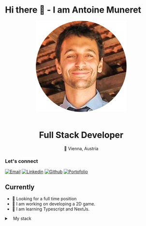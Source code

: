 # Hi there 👋 - I am Antoine Muneret

<p align="center">
  <a href="https://antoinemuneret.dev/">
    <img src="https://raw.githubusercontent.com/AntoinouM/Portofolio/refs/heads/main/assets/me-modified.png" width="300" alt="My picture" />
  </a>
    <br />
    <br />
  <h1 align="center">Full Stack Developer</h2>
  <p align="center">📍  Vienna, Austria </p>
</p>

### Let's connect
[![Email](https://img.shields.io/badge/Gmail-D14836?style=for-the-badge&logo=gmail&logoColor=white)](mailto:antoine.muneret2@gmail.com)
[![Linkedin](https://img.shields.io/badge/LinkedIn-0077B5?style=for-the-badge&logo=linkedin&logoColor=white)](https://www.linkedin.com/in/antoine-muneret-5b81b9123/)
[![Github](https://img.shields.io/badge/GitHub-100000?style=for-the-badge&logo=github&logoColor=white)](https://github.com/AntoinouM)
[![Portofolio](https://img.shields.io/badge/website-000000?style=for-the-badge&logo=About.me&logoColor=white)](https://antoinemuneret.dev)


## Currently
- 👀 Looking for a full time position
- 🔭 I am working on developing a 2D game.
- 🌱 I am learning Typescript and NextJs.

<details>
  <summary style="text-size:1.5rem;">&nbsp;&nbsp;&nbsp;My stack</summary><br/>
  
## My Stack

#### 💬 Languages
![Javascript](https://img.shields.io/badge/JavaScript-323330?style=for-the-badge&logo=javascript&logoColor=F7DF1E)
![Typescript](https://img.shields.io/badge/TypeScript-007ACC?style=for-the-badge&logo=typescript&logoColor=white)
![C#](https://img.shields.io/badge/C%23-239120?style=for-the-badge&logo=csharp&logoColor=white)
![CSS3](https://img.shields.io/badge/CSS3-1572B6?style=for-the-badge&logo=css3&logoColor=white)


#### 🚀 Frameworks
![Vue3](https://img.shields.io/badge/-Vue3-4FC08D?style=for-the-badge&labelColor=black&logo=vuedotjs&logoColor=#4FC08D&color)
![Nuxt.js](https://img.shields.io/badge/nuxt.js-000000?style=for-the-badge&logo=nuxtdotjs&logoColor=white)
![React](https://img.shields.io/badge/React-20232A?style=for-the-badge&logo=react&logoColor=61DAFB)
![NextJs](https://img.shields.io/badge/next%20js-000000?style=for-the-badge&logo=nextdotjs&logoColor=white)
![Nodejs](https://img.shields.io/badge/Nodejs-3C873A?style=for-the-badge&labelColor=black&logo=node.js&logoColor=3C873A)
![SCSS Badge](https://img.shields.io/badge/Scss-CC6699?style=for-the-badge&logo=sass&logoColor=white)
![Bootstrap](https://img.shields.io/badge/Bootstrap-563D7C?style=for-the-badge&logo=bootstrap&logoColor=white)

#### 📊 Data visualisation
![D3](https://img.shields.io/badge/d3%20js-F9A03C?style=for-the-badge&logo=d3.js&logoColor=white)
![Chart.js](https://img.shields.io/badge/Chart%20js-FF6384?style=for-the-badge&logo=chartdotjs&logoColor=white)


</details>

<br/>


<!--
**AntoinouM/AntoinouM** is a ✨ _special_ ✨ repository because its `README.md` (this file) appears on your GitHub profile.

Here are some ideas to get you started:

- 🔭 I’m currently working on ...
- 🌱 I’m currently learning ...
- 👯 I’m looking to collaborate on ...
- 🤔 I’m looking for help with ...
- 💬 Ask me about ...
- 📫 How to reach me: ...
- 😄 Pronouns: ...
- ⚡ Fun fact: ...
-->
